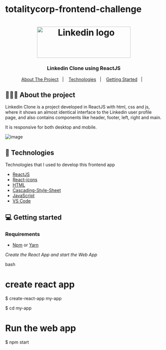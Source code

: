 # totalitycorp-frontend-challenge

<h1 align="center">
	<img alt="Linkedin logo" src="https://img.shields.io/badge/LinkedIn-0077B5?style=for-the-badge&logo=linkedin&logoColor=white" height="100px" width="300px" />
</h1>

<h3 align="center">
  Linkedin Clone using ReactJS
</h3>

<p align="center">
  <a href="#-about-the-project">About The Project</a>&nbsp;&nbsp;&nbsp;|&nbsp;&nbsp;&nbsp;
  <a href="#-technologies">Technologies</a>&nbsp;&nbsp;&nbsp;|&nbsp;&nbsp;&nbsp;
  <a href="#-getting-started">Getting Started</a>&nbsp;&nbsp;&nbsp;|&nbsp;&nbsp;&nbsp;
</p>

## 👨🏻‍💻 About the project

<p>Linkedin Clone is a project developed in ReactJS with html, css and js, where it shows an almost identical interface to the Linkedin user profile page, and also contains components like header, footer, left, right and main.

  It is responsive for both desktop and mobile. 
 
 
![image](https://user-images.githubusercontent.com/59690614/197420259-0f1c923f-3f9c-4dcd-82e8-afae37916fdb.png)

## 🚀 Technologies

Technologies that I used to develop this frontend app

- [ReactJS](https://reactjs.org/)
- [React-icons](https://react-icons.github.io/react-icons/)
- [HTML](https://www.w3schools.com/html/)
- [Cascading-Style-Sheet](https://www.w3schools.com/css/default.asp)
- [JavaScript](https://developer.mozilla.org/en-US/docs/Web/JavaScript)  
- [VS Code](https://code.visualstudio.com) 

## 💻 Getting started

### Requirements

- [Npm](https://www.npmjs.com/) or [Yarn](https://classic.yarnpkg.com/)

*Create the React App and start the Web App*

bash
# create react app
$ create-react-app my-app

$ cd my-app

# Run the web app 
$ npm start
